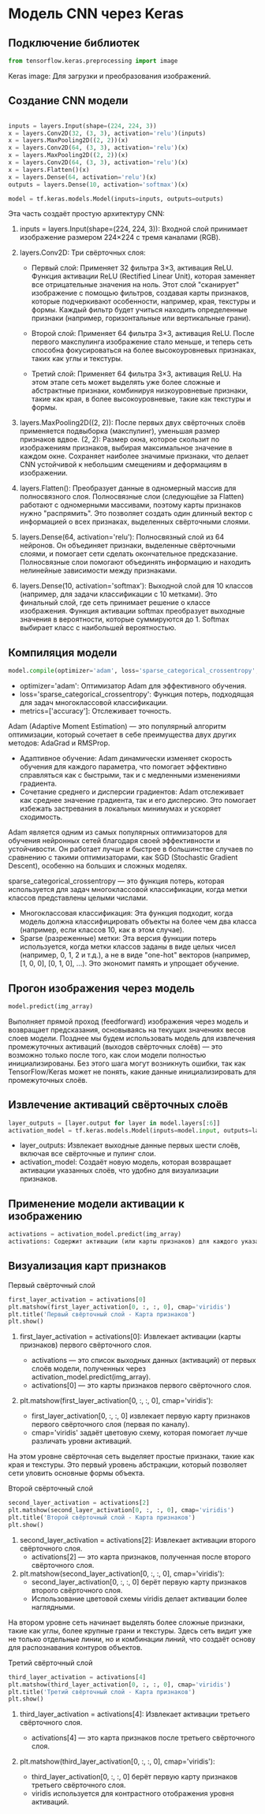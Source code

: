 # Модель CNN через Keras

## Подключение библиотек
```python
from tensorflow.keras.preprocessing import image
```

Keras image: Для загрузки и преобразования изображений.

## Создание CNN модели
```python

inputs = layers.Input(shape=(224, 224, 3))
x = layers.Conv2D(32, (3, 3), activation='relu')(inputs)
x = layers.MaxPooling2D((2, 2))(x)
x = layers.Conv2D(64, (3, 3), activation='relu')(x)
x = layers.MaxPooling2D((2, 2))(x)
x = layers.Conv2D(64, (3, 3), activation='relu')(x)
x = layers.Flatten()(x)
x = layers.Dense(64, activation='relu')(x)
outputs = layers.Dense(10, activation='softmax')(x)

model = tf.keras.models.Model(inputs=inputs, outputs=outputs)
```

Эта часть создаёт простую архитектуру CNN:

1. inputs = layers.Input(shape=(224, 224, 3)): Входной слой принимает изображение размером 224×224 с тремя каналами (RGB).
2. layers.Conv2D: Три свёрточных слоя:
    - Первый слой: Применяет 32 фильтра 3×3, активация ReLU. Функция активации ReLU (Rectified Linear Unit), которая заменяет все отрицательные значения на ноль. Этот слой "сканирует" изображение с помощью фильтров, создавая карты признаков, которые подчеркивают особенности, например, края, текстуры и формы. Каждый фильтр будет учиться находить определенные признаки (например, горизонтальные или вертикальные грани).
  
      
    - Второй слой: Применяет 64 фильтра 3×3, активация ReLU. После первого макспулинга изображение стало меньше, и теперь сеть способна фокусироваться на более высокоуровневых признаках, таких как углы и текстуры.
      
    - Третий слой: Применяет 64 фильтра 3×3, активация ReLU. На этом этапе сеть может выделять уже более сложные и абстрактные признаки, комбинируя низкоуровневые признаки, такие как края, в более высокоуровневые, такие как текстуры и формы.

      
3. layers.MaxPooling2D((2, 2)): После первых двух свёрточных слоёв применяется подвыборка (макспулинг), уменьшая размер признаков вдвое. (2, 2): Размер окна, которое скользит по изображениям признаков, выбирая максимальное значение в каждом окне. Сохраняет наиболее значимые признаки, что делает CNN устойчивой к небольшим смещениям и деформациям в изображении.
4. layers.Flatten(): Преобразует данные в одномерный массив для полносвязного слоя. Полносвязные слои (следующёие за Flatten) работают с одномерными массивами, поэтому карты признаков нужно "распрямить". Это позволяет создать один длинный вектор с информацией о всех признаках, выделенных свёрточными слоями.

5. layers.Dense(64, activation='relu'): Полносвязный слой из 64 нейронов. Он объединяет признаки, выделенные свёрточными слоями, и помогает сети сделать окончательное предсказание. Полносвязные слои помогают объединять информацию и находить нелинейные зависимости между признаками.

6. layers.Dense(10, activation='softmax'): Выходной слой для 10 классов (например, для задачи классификации с 10 метками). Это финальный слой, где сеть принимает решение о классе изображения. Функция активации softmax преобразует выходные значения в вероятности, которые суммируются до 1. Softmax выбирает класс с наибольшей вероятностью.

   
## Компиляция модели
```python
model.compile(optimizer='adam', loss='sparse_categorical_crossentropy', metrics=['accuracy'])
```

- optimizer='adam': Оптимизатор Adam для эффективного обучения.
- loss='sparse_categorical_crossentropy': Функция потерь, подходящая для задач многоклассовой классификации.
- metrics=['accuracy']: Отслеживает точность.

Adam (Adaptive Moment Estimation) — это популярный алгоритм оптимизации, который сочетает в себе преимущества двух других методов: AdaGrad и RMSProp.
- Адаптивное обучение: Adam динамически изменяет скорость обучения для каждого параметра, что помогает эффективно справляться как с быстрыми, так и с медленными изменениями градиента.
- Сочетание среднего и дисперсии градиентов: Adam отслеживает как среднее значение градиента, так и его дисперсию. Это помогает избежать застревания в локальных минимумах и ускоряет сходимость.

Adam является одним из самых популярных оптимизаторов для обучения нейронных сетей благодаря своей эффективности и устойчивости. Он работает лучше и быстрее в большинстве случаев по сравнению с такими оптимизаторами, как SGD (Stochastic Gradient Descent), особенно на больших и сложных моделях.


sparse_categorical_crossentropy — это функция потерь, которая используется для задач многоклассовой классификации, когда метки классов представлены целыми числами.
- Многоклассовая классификация: Эта функция подходит, когда модель должна классифицировать объекты на более чем два класса (например, если классов 10, как в этом случае).
- Sparse (разреженные) метки: Эта версия функции потерь используется, когда метки классов заданы в виде целых чисел (например, 0, 1, 2 и т.д.), а не в виде "one-hot" векторов (например, [1, 0, 0], [0, 1, 0], ...). Это экономит память и упрощает обучение.
  
 
## Прогон изображения через модель
```python
model.predict(img_array)
```
Выполняет прямой проход (feedforward) изображения через модель и возвращает предсказания, основываясь на текущих значениях весов слоев модели. Позднее мы будем использовать модель для извлечения промежуточных активаций (выходов свёрточных слоёв) — это возможно только после того, как слои модели полностью инициализированы. Без этого шага могут возникнуть ошибки, так как TensorFlow/Keras может не понять, какие данные инициализировать для промежуточных слоёв.


## Извлечение активаций свёрточных слоёв
```python
layer_outputs = [layer.output for layer in model.layers[:6]]
activation_model = tf.keras.models.Model(inputs=model.input, outputs=layer_outputs)
```

- layer_outputs: Извлекает выходные данные первых шести слоёв, включая все свёрточные и пулинг слои.
- activation_model: Создаёт новую модель, которая возвращает активации указанных слоёв, что удобно для визуализации признаков.


## Применение модели активации к изображению
```python
activations = activation_model.predict(img_array)
activations: Содержит активации (или карты признаков) для каждого указанного слоя.
```

## Визуализация карт признаков
Первый свёрточный слой
```python
first_layer_activation = activations[0]
plt.matshow(first_layer_activation[0, :, :, 0], cmap='viridis')
plt.title('Первый свёрточный слой - Карта признаков')
plt.show()
```

1. first_layer_activation = activations[0]: Извлекает активации (карты признаков) первого свёрточного слоя.
    - activations — это список выходных данных (активаций) от первых слоёв модели, полученных через activation_model.predict(img_array).
    - activations[0] — это карты признаков первого свёрточного слоя.

2. plt.matshow(first_layer_activation[0, :, :, 0], cmap='viridis'):
    - first_layer_activation[0, :, :, 0] извлекает первую карту признаков первого свёрточного слоя (первая по каналу).
    - cmap='viridis' задаёт цветовую схему, которая помогает лучше различать уровни активаций.
      
На этом уровне свёрточная сеть выделяет простые признаки, такие как края и текстуры. Это первый уровень абстракции, который позволяет сети уловить основные формы объекта.


Второй свёрточный слой
```python
second_layer_activation = activations[2]
plt.matshow(second_layer_activation[0, :, :, 0], cmap='viridis')
plt.title('Второй свёрточный слой - Карта признаков')
plt.show()
```

1. second_layer_activation = activations[2]: Извлекает активации второго свёрточного слоя.
    - activations[2] — это карта признаков, полученная после второго свёрточного слоя.
2. plt.matshow(second_layer_activation[0, :, :, 0], cmap='viridis'):
    - second_layer_activation[0, :, :, 0] берёт первую карту признаков второго свёрточного слоя.
    - Использование цветовой схемы viridis делает активации более наглядными.
      
На втором уровне сеть начинает выделять более сложные признаки, такие как углы, более крупные грани и текстуры. Здесь сеть видит уже не только отдельные линии, но и комбинации линий, что создаёт основу для распознавания контуров объектов.

Третий свёрточный слой
```python
third_layer_activation = activations[4]
plt.matshow(third_layer_activation[0, :, :, 0], cmap='viridis')
plt.title('Третий свёрточный слой - Карта признаков')
plt.show()
```
1. third_layer_activation = activations[4]: Извлекает активации третьего свёрточного слоя.
    - activations[4] — это карта признаков после третьего свёрточного слоя.

2. plt.matshow(third_layer_activation[0, :, :, 0], cmap='viridis'):
    - third_layer_activation[0, :, :, 0] берёт первую карту признаков третьего свёрточного слоя.
    - viridis используется для контрастного отображения уровня активаций.
